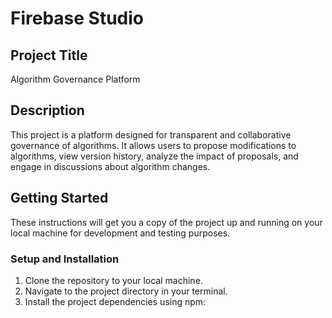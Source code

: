 # Firebase Studio

## Project Title

Algorithm Governance Platform

## Description

This project is a platform designed for transparent and collaborative governance of algorithms. It allows users to propose modifications to algorithms, view version history, analyze the impact of proposals, and engage in discussions about algorithm changes.

## Getting Started

These instructions will get you a copy of the project up and running on your local machine for development and testing purposes.

### Setup and Installation

1. Clone the repository to your local machine.
2. Navigate to the project directory in your terminal.
3. Install the project dependencies using npm:

